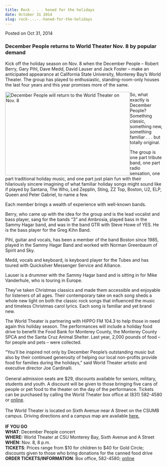 ```yaml
---
title: Rock . . . honed for the holidays
date: October 31 2014
slug: rock-.-.-.-honed-for-the-holidays
---
```


 



<span class="date">Posted on Oct 31, 2014    </span>
<h3>December People returns to World Theater Nov. 8 by popular
demand</h3>
<p>Kick off the holiday season on Nov. 8 when the December People &#x2013;
Robert Berry, Gary Pihl, Dave Medd, David Lauser and Jack Foster &#x2013;
make an anticipated appearance at California State University,
Monterey Bay&#x2019;s World Theater. The group has played to enthusiastic,
standing-room-only houses the last four years and this year
promises more of the same.</p>
<p><img alt="December People will return to the World Theater on Nov. 8" src="https://news.csumb.edu/sites/default/files/65/attachments/news/images/decpeo_performance.jpg" style="width:400px; height:267px; float:left">So, what exactly is
December People? Something classic, something new, something
familiar . . . but totally original.</img></p>
<p>The group is one part tribute band, one part radio sensation,
one part traditional holiday music, and one part just plain fun
with their hilariously sincere imagining of what familiar holiday
songs might sound like if played by Santana, The Who, Led Zepplin,
Sting, ZZ Top, Boston, U2, ELP, Queen and Peter Gabriel, to name a
few.</p>
<p>Each member brings a wealth of experience with well-known
bands.</p>
<p>Berry, who came up with the idea for the group and is the lead
vocalist and bass player, sang for the bands &#x201C;3&#x201D; and Ambrosia,
played bass in the Sammy Hagar band, and was in the band GTR with
Steve Howe of YES. He is the bass player for the Greg Kihn
Band.</p>
<p>Pihl, guitar and vocals, has been a member of the band Boston
since 1985, played in the Sammy Hagar Band and worked with Norman
Greenbaum of Spirit and Sky.</p>
<p>Medd, vocals and keyboard, is keyboard player for the Tubes and
has toured with Quicksilver Messenger Service and Alliance.</p>
<p>Lauser is a drummer with the Sammy Hagar band and is sitting in
for Mike Vanderhule, who is touring in Europe.</p>
<p>They&#x2019;ve taken Christmas classics and made them accessible and
enjoyable for listeners of all ages. Their contemporary take on
each song sheds a whole new light on both the classic rock songs
that influenced the music and timeless Christmas carol lyrics. Each
song is familiar and yet brand new.</p>
<p>The World Theater is partnering with HIPPO FM 104.3 to help
those in need again this holiday season. The performances will
include a holiday food drive to benefit the Food Bank for Monterey
County, the Monterey County SPCA and the Santa Cruz Animal Shelter.
Last year, 2,000 pounds of food &#x2013; for people and pets &#x2013; were
collected.</p>
<p>&#x201C;You&#x2019;ll be inspired not only by December People&#x2019;s outstanding
music but also by their continued generosity of helping our local
non-profits provide food for families during the holidays,&#x201D; said
World Theater artistic and executive director Joe Cardinalli.<br>
<br>
General admission seats are $29, discounts available for seniors,
military, students and youth. A discount will be given to those
bringing five cans of people or pet food to the theater on the day
of the performance. Tickets can be purchased by calling the World
Theater box office at (831) 582-4580 or <a href="https://csumb.edu/worldtheater" rel="nofollow">online</a>.<br>
<br>
The World Theater is located on Sixth Avenue near A Street on the
CSUMB campus. Driving directions and a campus map are available
<a href="https://csumb.edu/maps" rel="nofollow">here.</a><br>
<br>
<strong>IF YOU GO</strong><br>
<strong>WHAT</strong>: December People concert<br>
<strong>WHERE:</strong> World Theater at CSU Monterey Bay, Sixth
Avenue and A Street<br>
<strong>WHEN:</strong> Nov. 8, 8 p.m.<br>
<strong>TICKETS</strong>: Prices range from $10 for children to $40
for Gold Circle; discounts given to those who bring donations for
the canned food drive<br>
<strong>ORDER TICKETS/INFORMATION</strong>: Box office, 582-4580;
<a href="https://csumb.edu/worldtheater" rel="nofollow">online</a></br></br></br></br></br></br></br></br></br></br></br></p>





```
